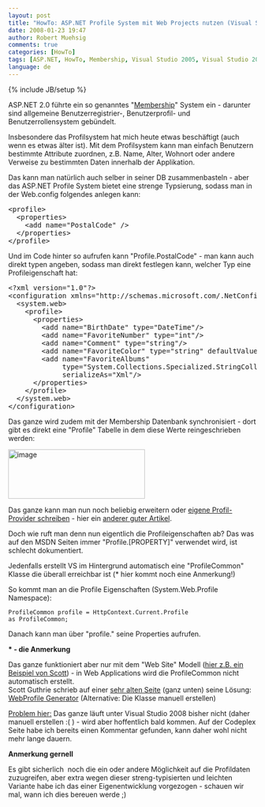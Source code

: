 ```yaml
---
layout: post
title: "HowTo: ASP.NET Profile System mit Web Projects nutzen (Visual Studio 2005/2008)"
date: 2008-01-23 19:47
author: Robert Muehsig
comments: true
categories: [HowTo]
tags: [ASP.NET, HowTo, Membership, Visual Studio 2005, Visual Studio 2008]
language: de
---
```

{% include JB/setup %}
<p>ASP.NET 2.0 führte ein so genanntes "<a href="http://msdn2.microsoft.com/en-us/library/ms998347.aspx" target="_blank">Membership</a>" System ein - darunter sind allgemeine Benutzerregistrier-, Benutzerprofil- und Benutzerrollensystem gebündelt.</p> <p>Insbesondere das Profilsystem hat mich heute etwas beschäftigt (auch wenn es etwas älter ist). Mit dem Profilsystem kann man einfach Benutzern bestimmte Attribute zuordnen, z.B. Name, Alter, Wohnort oder andere Verweise zu bestimmten Daten innerhalb der Applikation.</p> <p>Das kann man natürlich auch selber in seiner DB zusammenbasteln - aber das ASP.NET Profile System bietet eine strenge Typsierung, sodass man in der Web.config folgendes anlegen kann:</p> <div class="CodeFormatContainer"><pre class="csharpcode">&lt;profile&gt;
  &lt;properties&gt;
    &lt;add name=<span class="str">"PostalCode"</span> /&gt;
  &lt;/properties&gt;
&lt;/profile&gt;</pre></div>
<p>Und im Code hinter so aufrufen kann "Profile.PostalCode" - man kann auch direkt typen angeben, sodass man direkt festlegen kann, welcher Typ eine Profileigenschaft hat:</p>
<div class="CodeFormatContainer"><pre class="csharpcode">&lt;?xml version=<span class="str">"1.0"</span>?&gt;
&lt;configuration xmlns=<span class="str">"http://schemas.microsoft.com/.NetConfiguration/v2.0"</span>&gt;
  &lt;system.web&gt;
    &lt;profile&gt;
      &lt;properties&gt;
        &lt;add name=<span class="str">"BirthDate"</span> type=<span class="str">"DateTime"</span>/&gt;
        &lt;add name=<span class="str">"FavoriteNumber"</span> type=<span class="str">"int"</span>/&gt;
        &lt;add name=<span class="str">"Comment"</span> type=<span class="str">"string"</span>/&gt;
        &lt;add name=<span class="str">"FavoriteColor"</span> type=<span class="str">"string"</span> defaultValue=<span class="str">"Blue"</span>/&gt;
        &lt;add name=<span class="str">"FavoriteAlbums"</span> 
             type=<span class="str">"System.Collections.Specialized.StringCollection"</span> 
             serializeAs=<span class="str">"Xml"</span>/&gt;
      &lt;/properties&gt;
    &lt;/profile&gt;
  &lt;/system.web&gt;
&lt;/configuration&gt;</pre></div>
<p>Das ganze wird zudem mit der Membership Datenbank synchronisiert - dort gibt es direkt eine "Profile" Tabelle in dem diese Werte reingeschrieben werden:</p>
<p><a href="{{BASE_PATH}}/assets/wp-images-de/image249.png"><img style="border-right: 0px; border-top: 0px; border-left: 0px; border-bottom: 0px" height="100" alt="image" src="{{BASE_PATH}}/assets/wp-images-de/image-thumb228.png" width="277" border="0"></a> </p>
<p>Das ganze kann man nun noch beliebig erweitern oder <a href="http://www.theserverside.net/tt/articles/showarticle.tss?id=CreatingProfileProvider" target="_blank">eigene Profil-Provider schreiben</a> - hier ein <a href="http://www.odetocode.com/Articles/440.aspx" target="_blank">anderer guter Artikel</a>.</p>
<p>Doch wie ruft man denn nun eigentlich die Profileigenschaften ab? Das was auf den MSDN Seiten immer "Profile.[PROPERTY]" verwendet wird, ist schlecht dokumentiert.</p>
<p>Jedenfalls erstellt VS im Hintergrund automatisch eine "ProfileCommon" Klasse die überall erreichbar ist (* hier kommt noch eine Anmerkung!)</p>
<p>So kommt man an die Profile Eigenschaften (System.Web.Profile Namespace):</p>
<p><code>ProfileCommon profile = HttpContext.Current.Profile<br>as ProfileCommon;</code>
<p>Danach kann man über "profile." seine Properties aufrufen.</p>
<p><strong>* - die Anmerkung</strong></p>
<p>Das ganze funktioniert aber nur mit dem "Web Site" Modell (<a href="http://weblogs.asp.net/scottgu/archive/2005/10/18/427754.aspx" target="_blank">hier z.B. ein Beispiel von Scott</a>) - in Web Applications wird die ProfileCommon nicht automatisch erstellt.<br>Scott Guthrie schrieb auf einer <a href="http://webproject.scottgu.com/CSharp/Migration2/Migration2.aspx" target="_blank">sehr alten Seite</a> (ganz unten) seine Lösung: <a href="http://www.codeplex.com/WebProfile" target="_blank">WebProfile Generator</a> (Alternative: Die Klasse manuell erstellen) </p>
<p><u>Problem hier:</u> Das ganze läuft unter Visual Studio 2008 bisher nicht (daher manuell erstellen :( ) - wird aber hoffentlich bald kommen. Auf der Codeplex Seite habe ich bereits einen Kommentar gefunden, kann daher wohl nicht mehr lange dauern.</p>
<p><strong>Anmerkung gernell</strong></p>
<p>Es gibt sicherlich&nbsp; noch die ein oder andere Möglichkeit auf die Profildaten zuzugreifen, aber extra wegen dieser streng-typisierten und leichten Variante habe ich das einer Eigenentwicklung vorgezogen - schauen wir mal, wann ich dies bereuen werde ;) </p>
<p>&nbsp;</p>
<p><font face="Courier New"></font></p>
